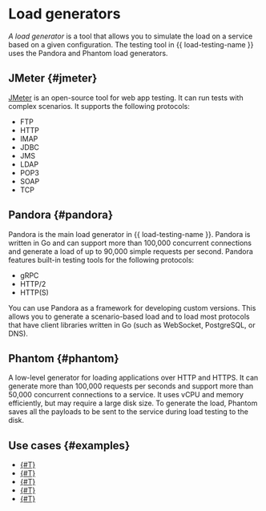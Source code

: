 # Load generators

_A load generator_ is a tool that allows you to simulate the load on a service based on a given configuration. The testing tool in {{ load-testing-name }} uses the Pandora and Phantom load generators.


## JMeter {#jmeter}

[JMeter](https://jmeter.apache.org/) is an open-source tool for web app testing. It can run tests with complex scenarios. It supports the following protocols:

* FTP
* HTTP
* IMAP
* JDBC
* JMS
* LDAP
* POP3
* SOAP
* TCP


## Pandora {#pandora}

Pandora is the main load generator in {{ load-testing-name }}. Pandora is written in Go and can support more than 100,000 concurrent connections and generate a load of up to 90,000 simple requests per second. Pandora features built-in testing tools for the following protocols:

* gRPC
* HTTP/2
* HTTP(S)

You can use Pandora as a framework for developing custom versions. This allows you to generate a scenario-based load and to load most protocols that have client libraries written in Go (such as WebSocket, PostgreSQL, or DNS).


## Phantom {#phantom}

A low-level generator for loading applications over HTTP and HTTPS. It can generate more than 100,000 requests per seconds and support more than 50,000 concurrent connections to a service. It uses vCPU and memory efficiently, but may require a large disk size. To generate the load, Phantom saves all the payloads to be sent to the service during load testing to the disk.


## Use cases {#examples}

* [{#T}](../tutorials/loadtesting-jmeter.md)
* [{#T}](../tutorials/loadtesting-http-scenario-pandora.md)
* [{#T}](../tutorials/loadtesting-https-phantom.md)
* [{#T}](../tutorials/loadtesting-https-pandora.md)
* [{#T}](../tutorials/loadtesting-grpc.md)